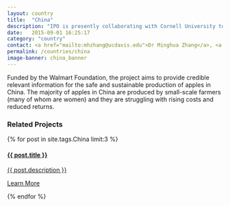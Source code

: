 ```yaml
---
layout: country
title:  "China"
description: "IPO is presently collaborating with Cornell University to implement e-China Apple."
date:   2015-09-01 16:25:17
category: "country"
contact: <a href="mailto:mhzhang@ucdavis.edu">Dr Minghua Zhang</a>, <a href="mailto:jehill@ucdavis.edu">Jim Hill</a>
permalink: /countries/china
image-banner: china_banner
---
```


Funded by the Walmart Foundation, the project aims to provide credible relevant information for the safe and sustainable production of apples in China. The majority of apples in China are produced by small-scale farmers (many of whom are women) and they are struggling with rising costs and reduced returns.

<div class="relatedprojects">
<h3>Related Projects</h3>
	{% for post in site.tags.China limit:3 %}
	<a class="post-link" href="{{ post.url | prepend: site.baseurl }}">
	    <div class="relatedprojects__card">
	        <h4>
	              {{ post.title }}
	            </h4>
	        <p class="feed-description">{{ post.description }}</p>
	        <p class="primary-color">Learn More</p>
	    </div>
    </a>
    {% endfor %}
</div>

